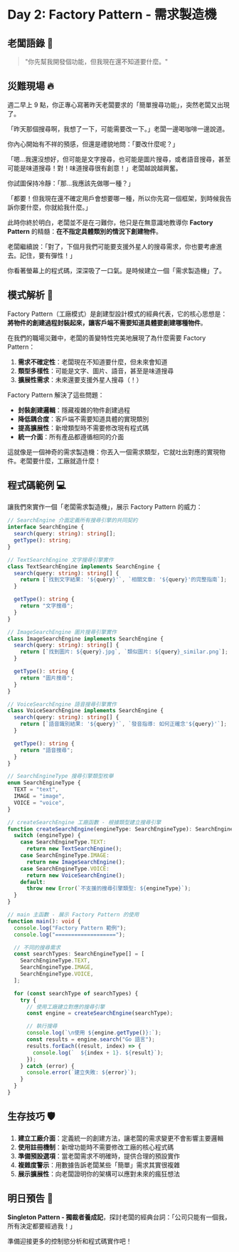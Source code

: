 # Day 2: Factory Pattern - 需求製造機

## 老闆語錄 💬

> "你先幫我開發個功能，但我現在還不知道要什麼。"

## 災難現場 🔥

週二早上 9 點，你正專心寫著昨天老闆要求的「簡單搜尋功能」，突然老闆又出現了。

「昨天那個搜尋啊，我想了一下，可能需要改一下。」老闆一邊喝咖啡一邊說道。

你內心開始有不祥的預感，但還是禮貌地問：「要改什麼呢？」

「嗯...我還沒想好，但可能是文字搜尋，也可能是圖片搜尋，或者語音搜尋，甚至可能是味道搜尋！對！味道搜尋很有創意！」老闆越說越興奮。

你試圖保持冷靜：「那...我應該先做哪一種？」

「都要！但我現在還不確定用戶會想要哪一種，所以你先寫一個框架，到時候我告訴你要什麼，你就給我什麼。」

此時你終於明白，老闆並不是在刁難你，他只是在無意識地教導你 **Factory Pattern** 的精髓：**在不指定具體類別的情況下創建物件**。

老闆繼續說：「對了，下個月我們可能要支援外星人的搜尋需求，你也要考慮進去。記住，要有彈性！」

你看著螢幕上的程式碼，深深吸了一口氣。是時候建立一個「需求製造機」了。

## 模式解析 🧠

Factory Pattern（工廠模式）是創建型設計模式的經典代表，它的核心思想是：**將物件的創建過程封裝起來，讓客戶端不需要知道具體要創建哪種物件**。

在我們的職場災難中，老闆的善變特性完美地展現了為什麼需要 Factory Pattern：

1. **需求不確定性**：老闆現在不知道要什麼，但未來會知道
2. **類型多樣性**：可能是文字、圖片、語音，甚至是味道搜尋
3. **擴展性需求**：未來還要支援外星人搜尋（！）

Factory Pattern 解決了這些問題：

- **封裝創建邏輯**：隱藏複雜的物件創建過程
- **降低耦合度**：客戶端不需要知道具體的實現類別
- **提高擴展性**：新增類型時不需要修改現有程式碼
- **統一介面**：所有產品都遵循相同的介面

這就像是一個神奇的需求製造機：你丟入一個需求類型，它就吐出對應的實現物件。老闆要什麼，工廠就造什麼！

## 程式碼範例 💻

讓我們來實作一個「老闆需求製造機」，展示 Factory Pattern 的威力：

```ts
// SearchEngine 介面定義所有搜尋引擎的共同契約
interface SearchEngine {
  search(query: string): string[];
  getType(): string;
}

// TextSearchEngine 文字搜尋引擎實作
class TextSearchEngine implements SearchEngine {
  search(query: string): string[] {
    return [`找到文字結果: '${query}'`, `相關文章: '${query}'的完整指南`];
  }

  getType(): string {
    return "文字搜尋";
  }
}

// ImageSearchEngine 圖片搜尋引擎實作
class ImageSearchEngine implements SearchEngine {
  search(query: string): string[] {
    return [`找到圖片: ${query}.jpg`, `類似圖片: ${query}_similar.png`];
  }

  getType(): string {
    return "圖片搜尋";
  }
}

// VoiceSearchEngine 語音搜尋引擎實作
class VoiceSearchEngine implements SearchEngine {
  search(query: string): string[] {
    return [`語音識別結果: '${query}'`, `發音指導: 如何正確念'${query}'`];
  }

  getType(): string {
    return "語音搜尋";
  }
}

// SearchEngineType 搜尋引擎類型枚舉
enum SearchEngineType {
  TEXT = "text",
  IMAGE = "image",
  VOICE = "voice",
}

// createSearchEngine 工廠函數 - 根據類型建立搜尋引擎
function createSearchEngine(engineType: SearchEngineType): SearchEngine {
  switch (engineType) {
    case SearchEngineType.TEXT:
      return new TextSearchEngine();
    case SearchEngineType.IMAGE:
      return new ImageSearchEngine();
    case SearchEngineType.VOICE:
      return new VoiceSearchEngine();
    default:
      throw new Error(`不支援的搜尋引擎類型: ${engineType}`);
  }
}

// main 主函數 - 展示 Factory Pattern 的使用
function main(): void {
  console.log("Factory Pattern 範例");
  console.log("===================");

  // 不同的搜尋需求
  const searchTypes: SearchEngineType[] = [
    SearchEngineType.TEXT,
    SearchEngineType.IMAGE,
    SearchEngineType.VOICE,
  ];

  for (const searchType of searchTypes) {
    try {
      // 使用工廠建立對應的搜尋引擎
      const engine = createSearchEngine(searchType);

      // 執行搜尋
      console.log(`\n使用 ${engine.getType()}:`);
      const results = engine.search("Go 語言");
      results.forEach((result, index) => {
        console.log(`  ${index + 1}. ${result}`);
      });
    } catch (error) {
      console.error(`建立失敗: ${error}`);
    }
  }
}
```

## 生存技巧 🛡️

1. **建立工廠介面**：定義統一的創建方法，讓老闆的需求變更不會影響主要邏輯
2. **使用註冊機制**：新增功能時不需要修改工廠的核心程式碼
3. **準備預設選項**：當老闆需求不明確時，提供合理的預設實作
4. **複雜度警示**：用數據告訴老闆某些「簡單」需求其實很複雜
5. **展示擴展性**：向老闆證明你的架構可以應對未來的瘋狂想法

## 明日預告 🔮

**Singleton Pattern - 獨裁者養成記**，探討老闆的經典台詞：「公司只能有一個我，所有決定都要經過我！」

準備迎接更多的控制慾分析和程式碼實作吧！
